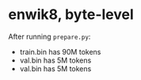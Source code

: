 
# enwik8, byte-level
After running `prepare.py`:

- train.bin has 90M tokens 
- val.bin has 5M tokens 
- val.bin has 5M tokens 
